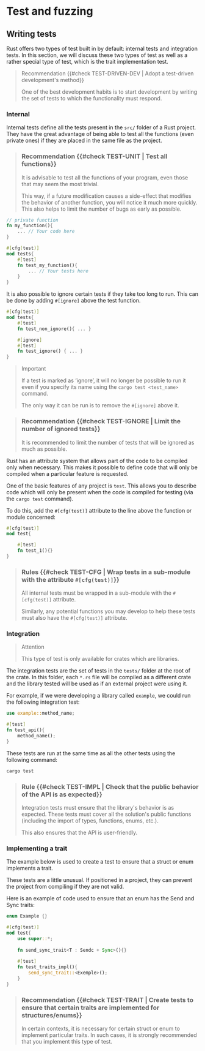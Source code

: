 # Test and fuzzing

## Writing tests

Rust offers two types of test built in by default: internal tests and integration tests. 
In this section, we will discuss these two types of test as well as a rather special type of test, which is the trait implementation test.

> Recommendation {{#check TEST-DRIVEN-DEV | Adopt a test-driven development's method}}
>
> One of the best development habits is to start development by writing the set of tests to which the functionality must respond. 

### Internal

Internal tests define all the tests present in the `src/` folder of a Rust project. They have the great advantage of being able to test all the functions (even private ones) if they are placed in the same file as the project.


> ### Recommendation {{#check TEST-UNIT | Test all functions}}
>
> It is advisable to test all the functions of your program, even those that may seem the most trivial.
> 
> This way, if a future modification causes a side-effect that modifies the behavior of another function, you will notice it much more quickly.
> This also helps to limit the number of bugs as early as possible. 

```rust
// private function
fn my_function(){
	... // Your code here
}

#[cfg(test)]
mod tests{
	#[test]
	fn test_my_function(){
		... // Your tests here
	}
}
```

It is also possible to ignore certain tests if they take too long to run. This can be done by adding `#[ignore]` above the test function.

```rust
#[cfg(test)]
mod tests{
	#[test]
	fn test_non_ignore(){ ... }

	#[ignore]
	#[test]
	fn test_ignore() { ... }
}
```

> Important
>
> If a test is marked as ‘ignore’, it will no longer be possible to run it even if you specify its name using the `cargo test <test_name>` command. 
> 
> The only way it can be run is to remove the `#[ignore]` above it.

> ### Recommendation {{#check TEST-IGNORE | Limit the number of ignored tests}}
>
> It is recommended to limit the number of tests that will be ignored as much as possible. 

Rust has an attribute system that allows part of the code to be compiled only when necessary. 
This makes it possible to define code that will only be compiled when a particular feature is requested. 

One of the basic features of any project is `test`. This allows you to describe code which will only be present when the code is compiled for testing (via the `cargo test` command).

To do this, add the `#[cfg(test)]` attribute to the line above the function or module concerned: 
```rust
#[cfg(test)]
mod test{

	#[test]
	fn test_1(){}
}
```

> ### Rules {{#check TEST-CFG | Wrap tests in a sub-module with the attribute `#[cfg(test)]`}}
>
> All internal tests must be wrapped in a sub-module with the `#[cfg(test)]` attribute.
> 
> Similarly, any potential functions you may develop to help these tests must also have the `#[cfg(test)]` attribute.
### Integration

> Attention
>
> This type of test is only available for crates which are libraries.

The integration tests are the set of tests in the `tests/` folder at the root of the crate. 
In this folder, each `*.rs` file will be compiled as a different crate and the library tested will be used as if an external project were using it.  

For example, if we were developing a library called `example`, we could run the following integration test: 
```rust
use example::method_name;

#[test]
fn test_api(){
	method_name();
}
```

These tests are run at the same time as all the other tests using the following command: 
```bash
cargo test
```

> ### Rule {{#check TEST-IMPL | Check that the public behavior of the API is as expected}}
>
> Integration tests must ensure that the library's behavior is as expected. These tests must cover all the solution's public functions (including the import of types, functions, enums, etc.).
> 
> This also ensures that the API is user-friendly.

### Implementing a trait

The example below is used to create a test to ensure that a struct or enum implements a trait.

These tests are a little unusual. If positioned in a project, they can prevent the project from compiling if they are not valid.

Here is an example of code used to ensure that an enum has the Send and Sync traits: 

```rust
enum Example {}

#[cfg(test)]
mod test{
	use super::*;
	
	fn send_sync_trait<T : Sendc + Sync>(){}
	
	#[test]
	fn test_traits_impl(){
		send_sync_trait::<Exemple>();
	}
}
```

> ### Recommendation {{#check TEST-TRAIT | Create tests to ensure that certain traits are implemented for structures/enums}}
>
> In certain contexts, it is necessary for certain struct or enum to implement particular traits. 
> In such cases, it is strongly recommended that you implement this type of test.

<!-- ## Fuzzing

### cargo-fuzz

<mark>TODO</mark>: good practices in fuzzing programs or part of programs.
--> 